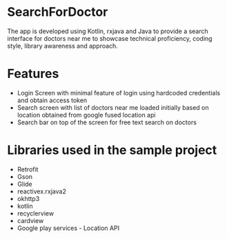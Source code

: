# SearchForDoctor
The app is developed using Kotlin, rxjava and Java to provide a search interface for doctors near me to showcase technical proficiency, coding style, library awareness and approach.

# Features

- Login Screen with minimal feature of login using hardcoded credentials and obtain access token
- Search screen with list of doctors near me loaded initially based on location obtained from google fused location api
- Search bar on top of the screen for free text search on doctors

# Libraries used in the sample project
- Retrofit
- Gson
- Glide
- reactivex.rxjava2
- okhttp3
- kotlin
- recyclerview
- cardview
- Google play services - Location API
